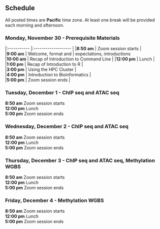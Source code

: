 ## Schedule

All posted times are **Pacific** time zone. At least one break will be provided each morning and afternoon.

### Monday, November 30 - Prerequisite Materials

|:----------- |:------------------- |
|**8:50 am**  | Zoom session starts |   
|**9:00 am**  | Welcome, format and | expectations, introductions   
|**10:00 am** | Recap of Introduction to Command Line |
|**12:00 pm** | Lunch |
|**1:00 pm**  | Recap of Introduction to R |    
|**3:00 pm**  | Using the HPC Cluster |    
|**4:00 pm**  | Introduction to Bioinformatics |   
|**5:00 pm**  | Zoom session ends |

### Tuesday, December 1 - ChIP seq and ATAC seq

**8:50 am**  Zoom session starts  
**12:00 pm** Lunch  
**5:00 pm**  Zoom session ends   

### Wednesday, December 2 - ChIP seq and ATAC seq

**8:50 am**  Zoom session starts  
**12:00 pm** Lunch  
**5:00 pm**  Zoom session ends  

### Thursday, December 3 - ChIP seq and ATAC seq, Methylation WGBS

**8:50 am**  Zoom session starts  
**12:00 pm** Lunch  
**5:00  pm**  Zoom session ends  

### Friday, December 4 - Methylation WGBS

**8:50 am**  Zoom session starts  
**12:00 pm** Lunch  
**5:00  pm**  Zoom session ends  
